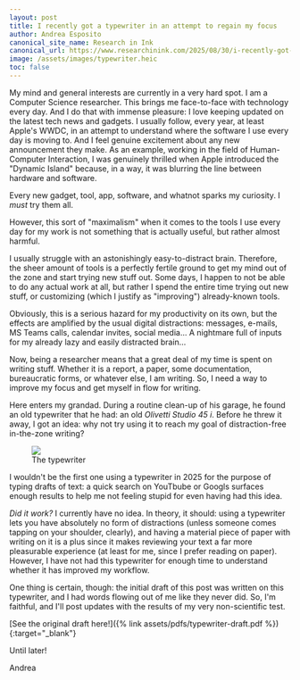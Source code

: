 ```yaml
---
layout: post
title: I recently got a typewriter in an attempt to regain my focus
author: Andrea Esposito
canonical_site_name: Research in Ink
canonical_url: https://www.researchinink.com/2025/08/30/i-recently-got-a-typewriter-in-an-attempt-to-regain-my-focus/
image: /assets/images/typewriter.heic
toc: false
---
```


My mind and general interests are currently in a very hard spot. I am a
Computer Science researcher. This brings me face-to-face with technology every
day. And I do that with immense pleasure: I love keeping updated on the latest
tech news and gadgets. I usually follow, every year, at least Apple's WWDC, in
an attempt to understand where the software I use every day is moving to. And I
feel genuine excitement about any new announcement they make. As an example,
working in the field of Human-Computer Interaction, I was genuinely thrilled
when Apple introduced the "Dynamic Island" because, in a way, it was blurring
the line between hardware and software.

Every new gadget, tool, app, software, and whatnot sparks my curiosity. I
*must* try them all.

However, this sort of "maximalism" when it comes to the tools I use every day
for my work is not something that is actually useful, but rather almost
harmful.

I usually struggle with an astonishingly easy-to-distract brain. Therefore, the
sheer amount of tools is a perfectly fertile ground to get my mind out of the
zone and start trying new stuff out. Some days, I happen to not be able to do
any actual work at all, but rather I spend the entire time trying out new
stuff, or customizing (which I justify as "improving") already-known tools.

Obviously, this is a serious hazard for my productivity on its own, but the
effects are amplified by the usual digital distractions: messages, e-mails, MS
Teams calls, calendar invites, social media… A nightmare full of inputs for my
already lazy and easily distracted brain…

Now, being a researcher means that a great deal of my time is spent on writing
stuff. Whether it is a report, a paper, some documentation, bureaucratic forms,
or whatever else, I am writing. So, I need a way to improve my focus and get
myself in flow for writing.

Here enters my grandad. During a routine clean-up of his garage, he found an
old typewriter that he had: an old *Olivetti Studio 45 i*. Before he threw it
away, I got an idea: why not try using it to reach my goal of distraction-free
in-the-zone writing?

<figure>
<img src="{% link assets/images/typewriter.heic %}" class="img-fluid">
<figcaption>The typewriter</figcaption>
</figure>

I wouldn't be the first one using a typewriter in 2025 for the purpose of
typing drafts of text: a quick search on YouTbube or Googls surfaces enough
results to help me not feeling stupid for even having had this idea.

*Did it work?* I currently have no idea. In theory, it should: using a
typewriter lets you have absolutely no form of distractions (unless someone
comes tapping on your shoulder, clearly), and having a material piece of paper
with writing on it is a plus since it makes reviewing your text a far more
pleasurable experience (at least for me, since I prefer reading on paper).
However, I have not had this typewriter for enough time to understand whether
it has improved my workflow.

One thing is certain, though: the initial draft of this post was written on
this typewriter, and I had words flowing out of me like they never did. So, I'm
faithful, and I'll post updates with the results of my very non-scientific
test.

[See the original draft here!]({% link assets/pdfs/typewriter-draft.pdf %}){:target="_blank"}

   Until later!




   Andrea
